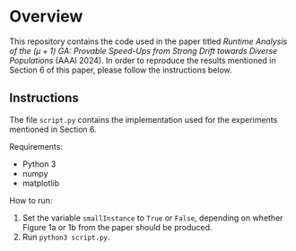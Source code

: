 # Overview

This repository contains the code used in the paper titled *Runtime Analysis of the $(\mu + 1)$ GA: Provable Speed-Ups from Strong Drift towards Diverse Populations* (AAAI 2024).
In order to reproduce the results mentioned in Section 6 of this paper, please follow the instructions below.

## Instructions

The file `script.py` contains the implementation used for the experiments mentioned in Section 6.

Requirements:

- Python 3
- numpy
- matplotlib

How to run:

1. Set the variable `smallInstance` to `True` or `False`, depending on whether Figure 1a or 1b from the paper should be produced.
2. Run `python3 script.py`.
